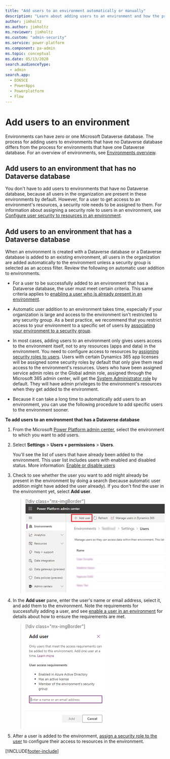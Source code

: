 ```yaml
---
title: "Add users to an environment automatically or manually"
description: "Learn about adding users to an environment and how the process differs when it has a Dataverse database. Use security groups to restrict access or add specific users." 
author: jimholtz
ms.author: jimholtz
ms.reviewer: jimholtz
ms.custom: "admin-security"
ms.service: power-platform
ms.component: pa-admin
ms.topic: conceptual
ms.date: 05/13/2020
search.audienceType: 
  - admin
search.app:
  - D365CE
  - PowerApps
  - Powerplatform
  - Flow
---
```

# Add users to an environment 

Environments can have zero or one Microsoft Dataverse database. The process for adding users to environments that have no Dataverse database differs from the process for environments that have one Dataverse database. For an overview of environments, see [Environments overview](environments-overview.md). 

## Add users to an environment that has no Dataverse database 

You don't have to add users to environments that have no Dataverse database, because all users in the organization are present in these environments by default. However, for a user to get access to an environment's resources, a security role needs to be assigned to them. For information about assigning a security role to users in an environment, see [Configure user security to resources in an environment](database-security.md). 

## Add users to an environment that has a Dataverse database 

When an environment is created with a Dataverse database or a Dataverse database is added to an existing environment, all users in the organization are added automatically to the environment unless a security group is selected as an access filter. Review the following on automatic user addition to environments. 

- For a user to be successfully added to an environment that has a Dataverse database, the user must meet certain criteria. This same criteria applies to [enabling a user who is already present in an environment](create-users-assign-online-security-roles.md#enable-or-disable-user-accounts).

- Automatic user addition to an environment takes time, especially if your organization is large and access to the environment isn't restricted to any security group. As a best practice, we recommend that you restrict access to your environment to a specific set of users by [associating your environment to a security group](control-user-access.md). 

- In most cases, adding users to an environment only gives users access to the environment itself, not to any resources (apps and data) in the environment. You need to configure access to resources by [assigning security roles to users](database-security.md). Users with certain Dynamics 365 app licenses will be assigned some security roles by default that only give them read access to the environment's resources. Users who have been assigned service admin roles or the Global admin role, assigned through the Microsoft 365 admin center, will get the [System Administrator role](database-security.md#predefined-security-roles) by default. They will have admin privileges to the environment's resources when they get added to the environment. 

- Because it can take a long time to automatically add users to an environment, you can use the following procedure to add specific users to the environment sooner. 

**To add users to an environment that has a Dataverse database**

1. From the Microsoft [Power Platform admin center](https://admin.powerplatform.microsoft.com), select the environment to which you want to add users. 

2. Select **Settings** > **Users + permissions** > **Users**. 

   You'll see the list of users that have already been added to the environment. This user list includes users with enabled and disabled status. More information: [Enable or disable users](create-users-assign-online-security-roles.md#enable-or-disable-user-accounts) 

4. Check to see whether the user you want to add might already be present in the environment by doing a search (because automatic user addition might have added the user already). If you don't find the user in the environment yet, select **Add user**. 

   > [!div class="mx-imgBorder"] 
   > ![Add user](media/add-user.png "Add user")

6. In the **Add user** pane, enter the user's name or email address, select it, and add them to the environment. Note the requirements for successfully adding a user, and see [enable a user in an environment](create-users-assign-online-security-roles.md#enable-or-disable-user-accounts) for details about how to ensure the requirements are met. 

   > [!div class="mx-imgBorder"] 
   > ![Enter name](media/add-user-enter-name.png "Enter name")

7. After a user is added to the environment, [assign a security role to the user](database-security.md) to configure their access to resources in the environment. 


[!INCLUDE[footer-include](../includes/footer-banner.md)]
